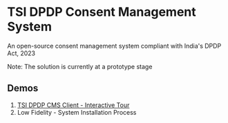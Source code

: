 # TSI DPDP Consent Management System
An open-source consent management system compliant with India's DPDP Act, 2023

Note: The solution is currently at a prototype stage

## Demos

1. [TSI DPDP CMS Client - Interactive Tour](https://dpdp-cms.tsicoop.org)
2. Low Fidelity - System Installation Process

